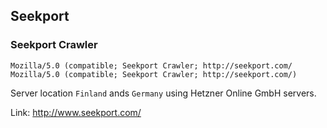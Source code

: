 ## Seekport

### Seekport Crawler

```
Mozilla/5.0 (compatible; Seekport Crawler; http://seekport.com/
Mozilla/5.0 (compatible; Seekport Crawler; http://seekport.com/)
```

Server location `Finland` ands `Germany` using Hetzner Online GmbH servers.

Link: http://www.seekport.com/
